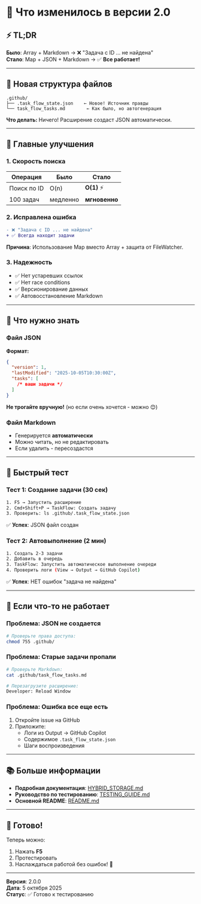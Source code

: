 # 🚀 Что изменилось в версии 2.0

## ⚡ TL;DR

**Было**: Array + Markdown → ❌ "Задача с ID ... не найдена"  
**Стало**: Map + JSON + Markdown → ✅ **Все работает!**

---

## 📁 Новая структура файлов

```
.github/
├── .task_flow_state.json    ← Новое! Источник правды
└── task_flow_tasks.md        ← Как было, но автогенерация
```

**Что делать:** Ничего! Расширение создаст JSON автоматически.

---

## 🎯 Главные улучшения

### 1. Скорость поиска

| Операция    | Было     | Стало         |
| ----------- | -------- | ------------- |
| Поиск по ID | O(n)     | **O(1)** ⚡   |
| 100 задач   | медленно | **мгновенно** |

### 2. Исправлена ошибка

```diff
- ❌ "Задача с ID ... не найдена"
+ ✅ Всегда находит задачи
```

**Причина**: Использование Map вместо Array + защита от FileWatcher.

### 3. Надежность

- ✅ Нет устаревших ссылок
- ✅ Нет race conditions
- ✅ Версионирование данных
- ✅ Автовосстановление Markdown

---

## 🔧 Что нужно знать

### Файл JSON

**Формат:**

```json
{
  "version": 1,
  "lastModified": "2025-10-05T10:30:00Z",
  "tasks": [
    /* ваши задачи */
  ]
}
```

**Не трогайте вручную!** (но если очень хочется - можно 😊)

### Файл Markdown

- Генерируется **автоматически**
- Можно читать, но не редактировать
- Если удалить - пересоздастся

---

## 🧪 Быстрый тест

### Тест 1: Создание задачи (30 сек)

```bash
1. F5 → Запустить расширение
2. Cmd+Shift+P → TaskFlow: Создать задачу
3. Проверить: ls .github/.task_flow_state.json
```

✅ **Успех**: JSON файл создан

### Тест 2: Автовыполнение (2 мин)

```bash
1. Создать 2-3 задачи
2. Добавить в очередь
3. TaskFlow: Запустить автоматическое выполнение очереди
4. Проверить логи (View → Output → GitHub Copilot)
```

✅ **Успех**: НЕТ ошибок "задача не найдена"

---

## 🐛 Если что-то не работает

### Проблема: JSON не создается

```bash
# Проверьте права доступа:
chmod 755 .github/
```

### Проблема: Старые задачи пропали

```bash
# Проверьте Markdown:
cat .github/task_flow_tasks.md

# Перезагрузите расширение:
Developer: Reload Window
```

### Проблема: Ошибка все еще есть

1. Откройте issue на GitHub
2. Приложите:
   - Логи из Output → GitHub Copilot
   - Содержимое `.task_flow_state.json`
   - Шаги воспроизведения

---

## 📚 Больше информации

- **Подробная документация**: [HYBRID_STORAGE.md](./HYBRID_STORAGE.md)
- **Руководство по тестированию**: [TESTING_GUIDE.md](./TESTING_GUIDE.md)
- **Основной README**: [README.md](./README.md)

---

## 🎉 Готово!

Теперь можно:

1. Нажать **F5**
2. Протестировать
3. Наслаждаться работой без ошибок! 🚀

---

**Версия**: 2.0.0  
**Дата**: 5 октября 2025  
**Статус**: ✅ Готово к тестированию
